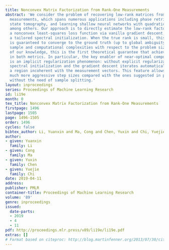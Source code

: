 ```yaml
---
title: Nonconvex Matrix Factorization from Rank-One Measurements
abstract: 'We consider the problem of recovering low-rank matrices from random rank-one
  measurements, which spans numerous applications including phase retrieval, quantum
  state tomography, and learning shallow neural networks with quadratic activations,
  among others. Our approach is to directly estimate the low-rank factor by minimizing
  a nonconvex least-squares loss function via vanilla gradient descent, following
  a tailored spectral initialization. When the true rank is small, this algorithm
  is guaranteed to converge to the ground truth (up to global ambiguity) with near-optimal
  sample and computational complexities with respect to the problem size. To the best
  of our knowledge, this is the first theoretical guarantee that achieves near optimality
  in both metrics. In particular, the key enabler of near-optimal computational guarantees
  is an implicit regularization phenomenon: without explicit regularization, both
  spectral initialization and the gradient descent iterates automatically stay within
  a region incoherent with the measurement vectors. This feature allows one to employ
  much more aggressive step sizes compared with the ones suggested in prior literature,
  without the need of sample splitting.'
layout: inproceedings
series: Proceedings of Machine Learning Research
id: li19e
month: 0
tex_title: Nonconvex Matrix Factorization from Rank-One Measurements
firstpage: 1496
lastpage: 1505
page: 1496-1505
order: 1496
cycles: false
bibtex_author: Li, Yuanxin and Ma, Cong and Chen, Yuxin and Chi, Yuejie
author:
- given: Yuanxin
  family: Li
- given: Cong
  family: Ma
- given: Yuxin
  family: Chen
- given: Yuejie
  family: Chi
date: 2019-04-11
address: 
publisher: PMLR
container-title: Proceedings of Machine Learning Research
volume: '89'
genre: inproceedings
issued:
  date-parts:
  - 2019
  - 4
  - 11
pdf: http://proceedings.mlr.press/v89/li19e/li19e.pdf
extras: []
# Format based on citeproc: http://blog.martinfenner.org/2013/07/30/citeproc-yaml-for-bibliographies/
---
```

